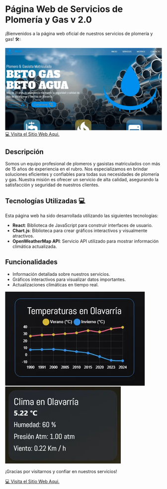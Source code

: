 # Página Web de Servicios de Plomería y Gas v 2.0

¡Bienvenidos a la página web oficial de nuestros servicios de plomería y gas! 🛠️💧

![Vista Previa](./public/web_preview.png)
[💻 Visita el Sitio Web Aqui.](https://eitansteven.github.io/beto-service)

## Descripción

Somos un equipo profesional de plomeros y gasistas matriculados con más de 15 años de experiencia en el rubro. Nos especializamos en brindar soluciones eficientes y confiables para todas sus necesidades de plomería y gas. Nuestra misión es ofrecer un servicio de alta calidad, asegurando la satisfacción y seguridad de nuestros clientes.

## Tecnologías Utilizadas 💻

Esta página web ha sido desarrollada utilizando las siguientes tecnologías:

- **React**: Biblioteca de JavaScript para construir interfaces de usuario.
- **Chart.js**: Biblioteca para crear gráficos interactivos y visualmente atractivos.
- **OpenWeatherMap API**: Servicio API utilizado para mostrar información climática actualizada.

## Funcionalidades

- Información detallada sobre nuestros servicios.
- Gráficos interactivos para visualizar datos importantes.
- Actualizaciones climáticas en tiempo real.

![Gráfico Chart.js](./public/graph_preview.webp)
![Datos Climáticos](./public/api_info_preview.webp)

¡Gracias por visitarnos y confiar en nuestros servicios!

[💻 Visita el Sitio Web Aqui.](https://eitansteven.github.io/beto-service)
